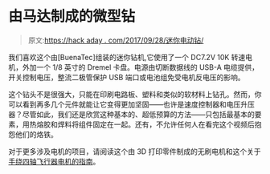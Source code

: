 # 由马达制成的微型钻

> 原文:[https://hack aday . com/2017/09/28/迷你电动钻/](https://hackaday.com/2017/09/28/mini-drill-made-from-a-motor/)

我们喜欢这个由[BuenaTec]组装的迷你钻机,它使用了一个 DC7.2V 10K 转速电机，外加一个 1/8 英寸的 Dremel 卡盘。电源由切断数据线的 USB-A 电缆提供，开关控制电压，整流二极管保护 USB 端口或电池组免受电机反电压的影响。

这个钻头不是很强大，只能在印刷电路板、塑料和类似的软材料上钻孔。然而，你可以看到再多几个元件就能让它变得更加坚固——也许是速度控制器和电压升压器？尽管如此，我们还是欣赏这种基本的、超低预算的方法——只包括最基本的要素，用热熔胶和焊料将组件固定在一起。还有，不允许任何人在看完这个视频后抱怨他们的烙铁。

对于更多涉及电机的项目，请阅读这个由 3D 打印零件制成的无刷电机和这个关于[手绕四轴飞行器电机的指南](https://hackaday.com/2017/06/06/hand-wound-brushless-motors-revive-grounded-quad/)。
